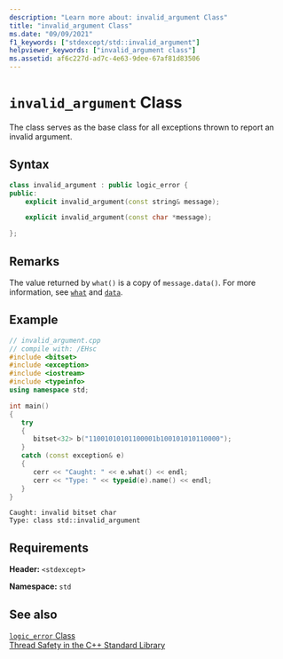 ```yaml
---
description: "Learn more about: invalid_argument Class"
title: "invalid_argument Class"
ms.date: "09/09/2021"
f1_keywords: ["stdexcept/std::invalid_argument"]
helpviewer_keywords: ["invalid_argument class"]
ms.assetid: af6c227d-ad7c-4e63-9dee-67af81d83506
---
```

# `invalid_argument` Class

The class serves as the base class for all exceptions thrown to report an invalid argument.

## Syntax

```cpp
class invalid_argument : public logic_error {
public:
    explicit invalid_argument(const string& message);

    explicit invalid_argument(const char *message);

};
```

## Remarks

The value returned by `what()` is a copy of `message.data()`. For more information, see [`what`](../standard-library/exception-class.md) and [`data`](../standard-library/basic-string-class.md#data).

## Example

```cpp
// invalid_argument.cpp
// compile with: /EHsc
#include <bitset>
#include <exception>
#include <iostream>
#include <typeinfo>
using namespace std;

int main()
{
   try
   {
      bitset<32> b("11001010101100001b100101010110000");
   }
   catch (const exception& e)
   {
      cerr << "Caught: " << e.what() << endl;
      cerr << "Type: " << typeid(e).name() << endl;
   }
}
```

```Output
Caught: invalid bitset char
Type: class std::invalid_argument
```

## Requirements

**Header:** `<stdexcept>`

**Namespace:** `std`

## See also

[`logic_error` Class](../standard-library/logic-error-class.md)\
[Thread Safety in the C++ Standard Library](../standard-library/thread-safety-in-the-cpp-standard-library.md)
